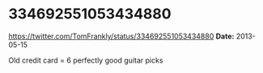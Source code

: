 # 334692551053434880
https://twitter.com/TomFrankly/status/334692551053434880
**Date:** 2013-05-15

Old credit card = 6 perfectly good guitar picks
